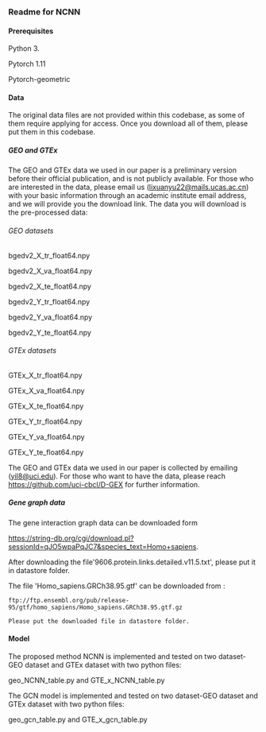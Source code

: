 ### Readme for NCNN
#### Prerequisites
Python 3.

Pytorch 1.11

Pytorch-geometric

#### Data
The original data files are not provided within this codebase, as some of them require applying for access. Once you download all of them, please put them in this codebase.

##### GEO and GTEx
The GEO and GTEx data we used in our paper is a preliminary version before their official publication, and is not publicly available. For those who are interested in the data, please email us (lixuanyu22@mails.ucas.ac.cn) with your basic information through an academic institute email address, and we will provide you the download link. The data you will download is the pre-processed data:

###### GEO datasets

bgedv2_X_tr_float64.npy

bgedv2_X_va_float64.npy

bgedv2_X_te_float64.npy

bgedv2_Y_tr_float64.npy

bgedv2_Y_va_float64.npy

bgedv2_Y_te_float64.npy

###### GTEx datasets

GTEx_X_tr_float64.npy

GTEx_X_va_float64.npy

GTEx_X_te_float64.npy

GTEx_Y_tr_float64.npy

GTEx_Y_va_float64.npy

GTEx_Y_te_float64.npy


The GEO and GTEx data we used in our paper is collected by emailing (yil8@uci.edu). For those who want to have the data, please reach https://github.com/uci-cbcl/D-GEX for further information.

##### Gene graph data
The gene interaction graph data can be downloaded form 

https://string-db.org/cgi/download.pl?sessionId=qJO5wpaPqJC7&species_text=Homo+sapiens.

After downloading the file'9606.protein.links.detailed.v11.5.txt', please put it in datastore folder.

The file 'Homo_sapiens.GRCh38.95.gtf' can be downloaded from :

    ftp://ftp.ensembl.org/pub/release-95/gtf/homo_sapiens/Homo_sapiens.GRCh38.95.gtf.gz

    Please put the downloaded file in datastore folder.

#### Model
The proposed method NCNN is implemented and tested on two dataset-GEO dataset and GTEx dataset with two python files:

geo_NCNN_table.py and GTE_x_NCNN_table.py


The GCN model is implemented and tested on two dataset-GEO dataset and GTEx dataset with two python files:

geo_gcn_table.py and GTE_x_gcn_table.py
